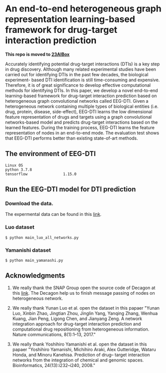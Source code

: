 # An end-to-end heterogeneous graph representation learning-based framework for drug-target interaction prediction 

**This repo is moved to [23AIBox](https://github.com/23AIBox/23AIBox-EEG-DTI)**

Accurately identifying potential drug-target interactions (DTIs) is a key step in drug discovery. Although many related experimental studies have been carried out for identifying DTIs in the past few decades, the biological experiment- based DTI identification is still time-consuming and expensive. Therefore, it is of great significance to develop effective computational methods for identifying DTIs. In this paper, we develop a novel end-to-end learning-based framework for drug-target interaction prediction based on heterogeneous graph convolutional networks called EEG-DTI. Given a heterogeneous network containing multiple types of biological entities (i.e. drug, protein, disease, side-effect), EEG-DTI learns the low dimensional feature representation of drugs and targets using a graph convolutional networks-based model and predicts drug-target interactions based on the learned features. During the training process, EEG-DTI learns the feature representation of nodes in an end-to-end mode. The evaluation test shows that EEG-DTI performs better than existing state-of-art methods.


## The environment of EEG-DTI
    Linux OS
    python 3.7.8 
    tensorflow                1.15.0 

## Run the EEG-DTI model for DTI prediction
### Download the data.
The expermental data can be found in this [link](https://github.com/MedicineBiology-AI/EEG-DTI/tree/master).
### Luo dataset 

    $ python main_luo_all_networks.py

### Yamanishi dataset 

    $ python main_yamanashi.py


## Acknowledgments
1. We really thank the SNAP Group open the source code of Decagon at this [link](https://github.com/mims-harvard/decagon). The Decagon help us to finish message passing of nodes on heterogeneous network.

2. We really thank Yunan Luo et al. open the dataset in this papaer "Yunan Luo, Xinbin Zhao, Jingtian Zhou, Jinglin Yang, Yanqing Zhang, Wenhua Kuang, Jian Peng, Ligong Chen, and Jianyang Zeng. A network integration approach for drug-target interaction prediction and computational drug repositioning from heterogeneous information. Nature communications, 8(1):1–13, 2017."

3. We really thank Yoshihiro Yamanishi et al. open the dataset in this papaer "Yoshihiro Yamanishi, Michihiro Araki, Alex Gutteridge, Wataru Honda, and Minoru Kanehisa. Prediction of drug– target interaction networks from the integration of chemical and genomic spaces. Bioinformatics, 24(13):i232–i240, 2008."
